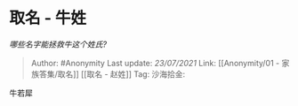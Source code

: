 # 取名 - 牛姓
*哪些名字能拯救牛这个姓氏?*

> Author: #Anonymity
> Last update: *23/07/2021*
> Link: [[Anonymity/01 - 家族答集/取名]] [[取名 - 赵姓]]
> Tag:
> 沙海拾金:

牛若犀
